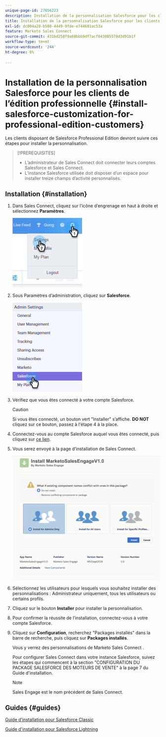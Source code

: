 ```yaml
---
unique-page-id: 27656223
description: Installation de la personnalisation Salesforce pour les clients de l’édition professionnelle - Documents Marketo - Documentation du produit
title: Installation de la personnalisation Salesforce pour les clients de l’édition professionnelle
exl-id: dc004a28-b580-4449-9fde-e744681ac53a
feature: Marketo Sales Connect
source-git-commit: 431bd258f9a68bbb9df7acf043085578d3d91b1f
workflow-type: tm+mt
source-wordcount: '244'
ht-degree: 0%

---
```


# Installation de la personnalisation Salesforce pour les clients de l’édition professionnelle {#install-salesforce-customization-for-professional-edition-customers}

Les clients disposant de Salesforce Professional Edition devront suivre ces étapes pour installer la personnalisation.

>[!PREREQUISITES]
>
>* L’administrateur de Sales Connect doit connecter leurs comptes Salesforce et Sales Connect.
>* L’instance Salesforce utilisée doit disposer d’un espace pour installer treize champs d’activité personnalisés.

## Installation {#installation}

1. Dans Sales Connect, cliquez sur l’icône d’engrenage en haut à droite et sélectionnez **Paramètres**.

   ![](assets/one-4.png)

1. Sous Paramètres d’administration, cliquez sur **Salesforce**.

   ![](assets/two-4.png)

1. Vérifiez que vous êtes connecté à votre compte Salesforce.

   >[!CAUTION]
   >
   >Si vous êtes connecté, un bouton vert &quot;Installer&quot; s’affiche. **DO NOT** cliquez sur ce bouton, passez à l&#39;étape 4 à la place.

1. Connectez-vous au compte Salesforce auquel vous êtes connecté, puis cliquez sur [ce lien](https://login.salesforce.com/packaging/installPackage.apexp?p0=04t0b000001oWEZ).
1. Vous serez envoyé à la page d’installation de Sales Connect.

   ![](assets/install-package.png)

1. Sélectionnez les utilisateurs pour lesquels vous souhaitez installer des personnalisations : Administrateur uniquement, tous les utilisateurs ou certains profils.
1. Cliquez sur le bouton **Installer** pour installer la personnalisation.
1. Pour confirmer la réussite de l’installation, connectez-vous à votre compte Salesforce.
1. Cliquez sur **Configuration**, recherchez &quot;Packages installés&quot; dans la barre de recherche, puis cliquez sur **Packages installés**.

   Vous y verrez des personnalisations de Marketo Sales Connect .

   Pour configurer Sales Connect dans votre instance Salesforce, suivez les étapes qui commencent à la section &quot;CONFIGURATION DU PACKAGE SALESFORCE DES MOTEURS DE VENTE&quot; à la page 7 du Guide d&#39;installation.

   >[!NOTE]
   >
   >Sales Engage est le nom précédent de Sales Connect.

## Guides {#guides}

[ Guide d’installation pour Salesforce Classic](https://s3.amazonaws.com/tout-user-store/salesforce/assets/Marketo+Sales+Engage+For+Salesforce_+Installation+and+Success+Guide.pdf)

[Guide d&#39;installation pour Salesforce Lightning](https://s3.amazonaws.com/tout-user-store/salesforce/assets/SF+Guide+for+Lightning.pdf)

